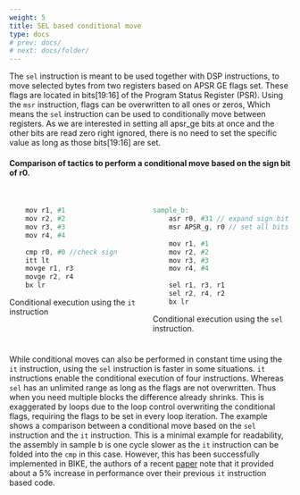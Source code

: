 ```yaml
---
weight: 5
title: SEL based conditional move
type: docs
# prev: docs/
# next: docs/folder/
---
```


<style>
  .side-by-side {
    display: flex;
    gap: 10px;
    padding-top: 20px;
    padding-bottom: 10px;
  }
  .box {
    flex: 1;
    border: none;
    box-sizing: border-box;
  }
  @media (max-width: 400px) {
            .side-by-side {
                flex-direction: column;
            }
        }
</style>


The `sel` instruction is meant to be used together with DSP instructions, to move selected bytes from two registers based on APSR GE flags set. These flags are located in bits[19:16] of the Program Status Register (PSR). Using the `msr` instruction, flags can be overwritten to all ones or zeros, Which means the `sel` instruction can be used to conditionally move between registers. As we are interested in setting all apsr\_ge bits at once and the other bits are read zero right ignored, there is no need to set the specific value as long as those bits[19:16] are set.



#### Comparison of tactics to perform a conditional move based on the sign bit of r0.
<div class="side-by-side">
  <div class="box">

```verilog {filename="sample_a.s"}
    mov r1, #1
    mov r2, #2
    mov r3, #3
    mov r4, #4
        
    cmp r0, #0 //check sign 
    itt lt
    movge r1, r3
    movge r2, r4
    bx lr


```
Conditional execution using the `it` instruction
  </div>
  <div class="box">

```verilog {filename="sample_b.s"}
sample_b:
    asr r0, #31 // expand sign bit
    msr APSR_g, r0 // set all bits
    
    mov r1, #1
    mov r2, #2
    mov r3, #3
    mov r4, #4
    
    sel r1, r3, r1
    sel r2, r4, r2
    bx lr
```
Conditional execution using the `sel` instruction.
  </div>
</div>


While conditional moves can also be performed in constant time using the `it` instruction, using the `sel` instruction is faster in some situations. `it` instructions enable the conditional execution of four instructions. Whereas `sel` has an unlimited range as long as the flags are not overwritten. Thus when you need multiple blocks the difference already shrinks. This is exaggerated by loops due to the loop control overwriting the conditional flags, requiring the flags to be set in every loop iteration. The example shows a comparison between a conditional move based on the `sel` instruction and the `it` instruction. This is a minimal example for readability, the assembly in sample b is one cycle slower as the `it` instruction can be folded into the `cmp` in this case. However, this has been successfully implemented in BIKE, the authors of a recent [paper](https://eprint.iacr.org/2021/493) note that it provided about a 5\% increase in performance over their previous `it` instruction based code.